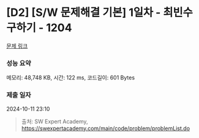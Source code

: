 # [D2] [S/W 문제해결 기본] 1일차 - 최빈수 구하기 - 1204 

[문제 링크](https://swexpertacademy.com/main/code/problem/problemDetail.do?contestProbId=AV13zo1KAAACFAYh) 

### 성능 요약

메모리: 48,748 KB, 시간: 122 ms, 코드길이: 601 Bytes

### 제출 일자

2024-10-11 23:10



> 출처: SW Expert Academy, https://swexpertacademy.com/main/code/problem/problemList.do